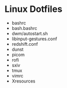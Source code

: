 # Linux Dotfiles

- bashrc
- bash.bashrc
- dwm/autostart.sh
- libinput-gestures.conf
- redshift.conf
- dunst
- picom
- rofi
- sxiv
- tmux
- vimrc
- Xresources
